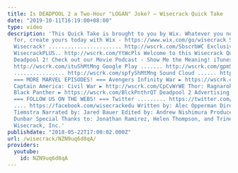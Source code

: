 ```yaml
---
title: Is DEADPOOL 2 a Two-Hour "LOGAN" Joke? – Wisecrack Quick Take
date: "2019-10-11T16:19:00+08:00"
type: video
description: 'This Quick Take is brought to you by Wix. Whatever you need a website
  for, create yours today with Wix - https://www.wix.com/go/wisecrack Subscribe to
  Wisecrack! ....................... http://wscrk.com/SbscrbWC Exclusive Content on
  WisecrackPLUS.. http://wscrk.com/YtWcPls Welcome to this Wisecrack Quick Take on
  Deadpool 2! Check out our Movie Podcast - Show Me the Meaning! iTunes ................
  http://wscrk.com/ituShMtMng Google Play ....... http://wscrk.com/gpmShMtMng Spotify
  ................ http://wscrk.com/spfyShMtMng Sound Cloud ...... http://wscrk.com/scdShMtMng
  === MORE MARVEL EPISODES! === Avengers Infinity War ► https://wscrk.com/AvgrInfQT
  Captain America: Civil War ► http://wscrk.com/CpCvWrWE Thor: Ragnarok ► https://wscrk.com/ThrRgnrkQT
  Black Panther ► https://wscrk.com/BlckPnthrQT Deadpool 2 Advertising ► http://wscrk.com/DdplAdvWE
  === FOLLOW US ON THE WEBS! === Twitter ......... https://twitter.com/wisecrack Facebook
  .... https://facebook.com/wisecrackedu Written by: Alec Opperman Directed by: Robert
  Tiemstra Narrated by: Jared Bauer Edited by: Andrew Nishimura Produced by: Emily
  Dunbar Special Thanks to: Jonathan Ramirez, Helen Thompson, and Trine Daely © 2018
  Wisecrack, Inc.'
publishdate: "2018-05-22T17:00:02.000Z"
url: /wisecrack/NZN9uq6d8qA/
providers:
  youtube:
    id: NZN9uq6d8qA
---
```

